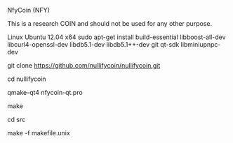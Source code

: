 NfyCoin (NFY)

This is a research COIN and should not be used for any other purpose.

Linux Ubuntu 12.04 x64
sudo apt-get install build-essential libboost-all-dev libcurl4-openssl-dev libdb5.1-dev libdb5.1++-dev git qt-sdk libminiupnpc-dev

git clone https://github.com/nullifycoin/nullifycoin.git

cd nullifycoin

qmake-qt4 nfycoin-qt.pro

make

cd src

make -f makefile.unix

